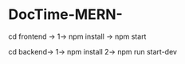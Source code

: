 # DocTime-MERN-
cd frontend -> 
1-> npm install
-> npm start

cd backend->
1-> npm install
2-> npm run start-dev
